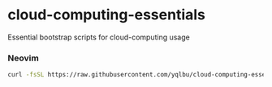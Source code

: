 # cloud-computing-essentials

Essential bootstrap scripts for cloud-computing usage

### Neovim

```bash
curl -fsSL https://raw.githubusercontent.com/yqlbu/cloud-computing-essentials/master/neovim/nvim-init.sh | sudo bash -
```
